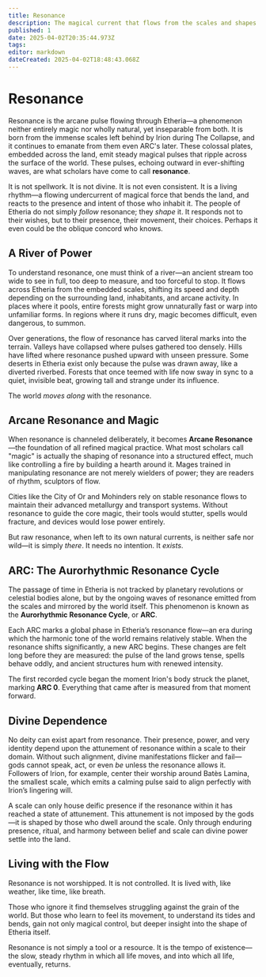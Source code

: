 ```yaml
---
title: Resonance
description: The magical current that flows from the scales and shapes Etheria.
published: 1
date: 2025-04-02T20:35:44.973Z
tags: 
editor: markdown
dateCreated: 2025-04-02T18:48:43.068Z
---
```


# Resonance

Resonance is the arcane pulse flowing through Etheria—a phenomenon neither entirely magic nor wholly natural, yet inseparable from both. It is born from the immense scales left behind by Irion during The Collapse, and it continues to emanate from them even ARC's later. These colossal plates, embedded across the land, emit steady magical pulses that ripple across the surface of the world. These pulses, echoing outward in ever-shifting waves, are what scholars have come to call **resonance**.

It is not spellwork. It is not divine. It is not even consistent. It is a living rhythm—a flowing undercurrent of magical force that bends the land, and reacts to the presence and intent of those who inhabit it. The people of Etheria do not simply *follow* resonance; they *shape* it. It responds not to their wishes, but to their presence, their movement, their choices. Perhaps it even could be the oblique concord who knows.

## A River of Power

To understand resonance, one must think of a river—an ancient stream too wide to see in full, too deep to measure, and too forceful to stop. It flows across Etheria from the embedded scales, shifting its speed and depth depending on the surrounding land, inhabitants, and arcane activity. In places where it pools, entire forests might grow unnaturally fast or warp into unfamiliar forms. In regions where it runs dry, magic becomes difficult, even dangerous, to summon.

Over generations, the flow of resonance has carved literal marks into the terrain. Valleys have collapsed where pulses gathered too densely. Hills have lifted where resonance pushed upward with unseen pressure. Some deserts in Etheria exist only because the pulse was drawn away, like a diverted riverbed. Forests that once teemed with life now sway in sync to a quiet, invisible beat, growing tall and strange under its influence.

The world *moves along* with the resonance.

## Arcane Resonance and Magic

When resonance is channeled deliberately, it becomes **Arcane Resonance**—the foundation of all refined magical practice. What most scholars call "magic" is actually the shaping of resonance into a structured effect, much like controlling a fire by building a hearth around it. Mages trained in manipulating resonance are not merely wielders of power; they are readers of rhythm, sculptors of flow.

Cities like the City of Or and Mohinders rely on stable resonance flows to maintain their advanced metallurgy and transport systems. Without resonance to guide the core magic, their tools would stutter, spells would fracture, and devices would lose power entirely.

But raw resonance, when left to its own natural currents, is neither safe nor wild—it is simply *there*. It needs no intention. It *exists*.

## ARC: The Aurorhythmic Resonance Cycle

The passage of time in Etheria is not tracked by planetary revolutions or celestial bodies alone, but by the ongoing waves of resonance emitted from the scales and mirrored by the world itself. This phenomenon is known as the **Aurorhythmic Resonance Cycle**, or **ARC**.

Each ARC marks a global phase in Etheria’s resonance flow—an era during which the harmonic tone of the world remains relatively stable. When the resonance shifts significantly, a new ARC begins. These changes are felt long before they are measured: the pulse of the land grows tense, spells behave oddly, and ancient structures hum with renewed intensity.

The first recorded cycle began the moment Irion's body struck the planet, marking **ARC 0**. Everything that came after is measured from that moment forward.

## Divine Dependence

No deity can exist apart from resonance. Their presence, power, and very identity depend upon the attunement of resonance within a scale to their domain. Without such alignment, divine manifestations flicker and fail—gods cannot speak, act, or even *be* unless the resonance allows it. Followers of Irion, for example, center their worship around Batès Lamina, the smallest scale, which emits a calming pulse said to align perfectly with Irion’s lingering will.

A scale can only house deific presence if the resonance within it has reached a state of attunement. This attunement is not imposed by the gods—it is shaped by those who dwell around the scale. Only through enduring presence, ritual, and harmony between belief and scale can divine power settle into the land.

## Living with the Flow

Resonance is not worshipped. It is not controlled. It is lived with, like weather, like time, like breath.

Those who ignore it find themselves struggling against the grain of the world. But those who learn to feel its movement, to understand its tides and bends, gain not only magical control, but deeper insight into the shape of Etheria itself.

Resonance is not simply a tool or a resource. It is the tempo of existence—the slow, steady rhythm in which all life moves, and into which all life, eventually, returns.

